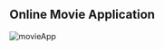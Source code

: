 ## Online Movie Application

![movieApp](https://user-images.githubusercontent.com/98159237/167513663-94d24f6c-9433-42fe-83a7-8cc929b4903f.jpg)
